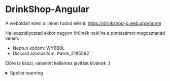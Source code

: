 # DrinkShop-Angular

A weboldalt ezen a linken tudod elérni: https://drinkshop-p.web.app/home

Ha leosztályoztad akkor nagyon örülnék neki ha a pontszámot megosztanád velem:
  - Neptun kódom: WY6B0L
  - Discord azonosítóm: Patrik_21#5592

Előre is köszi, valamint kellemes javítást kívánok :)

<details>
  <summary>Spoiler warning</summary>
  
  PS: Ha nem teljesen egyértelmű akkor leírom: A választott témám az Italdiszkont volt.
  
  ```javascript
  console.log("I'm a code block!");
  ```
  
</details>

